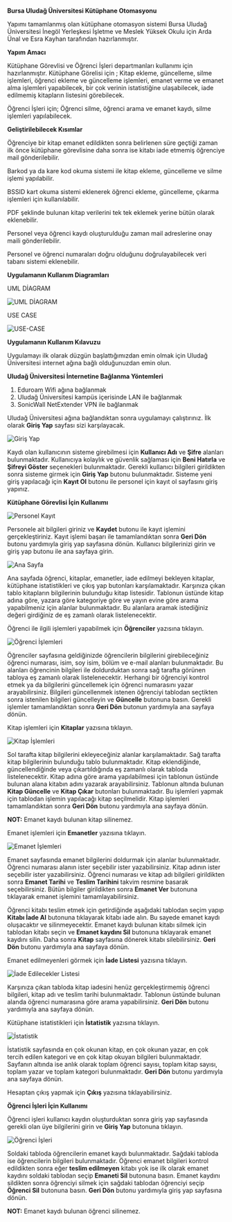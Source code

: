 ﻿**Bursa Uludağ Üniversitesi Kütüphane Otomasyonu**

Yapımı tamamlanmış olan kütüphane otomasyon sistemi Bursa Uludağ Üniversitesi İnegöl Yerleşkesi İşletme ve Meslek Yüksek Okulu için Arda Ünal ve Esra Kayhan tarafından hazırlanmıştır. 

**Yapım Amacı**

Kütüphane Görevlisi ve Öğrenci İşleri departmanları kullanımı için hazırlanmıştır. Kütüphane Görelisi için ; Kitap ekleme, güncelleme, silme işlemleri, öğrenci ekleme ve güncelleme işlemleri, emanet verme ve emanet alma işlemleri yapabilecek, bir çok verinin istatistiğine ulaşabilecek, iade edilmemiş kitapların listesini görebilecek. 

Öğrenci İşleri için; Öğrenci silme, öğrenci arama ve  emanet kaydı, silme işlemleri yapılabilecek. 

**Geliştirilebilecek Kısımlar** 

Öğrenciye bir kitap emanet edildikten sonra belirlenen süre geçtiği zaman ilk önce kütüphane görevlisine daha sonra ise kitabı iade etmemiş öğrenciye mail gönderilebilir.

Barkod ya da kare kod okuma sistemi ile kitap ekleme, güncelleme ve silme işlemi yapılabilir. 

BSSID kart okuma sistemi eklenerek öğrenci ekleme, güncelleme, çıkarma işlemleri için kullanılabilir. 

PDF şeklinde bulunan kitap verilerini tek tek eklemek yerine bütün olarak eklenebilir. 

Personel veya öğrenci kaydı oluşturulduğu zaman mail adreslerine onay maili gönderilebilir. 

Personel ve öğrenci numaraları doğru olduğunu doğrulayabilecek veri tabanı sistemi eklenebilir. 

**Uygulamanın Kullanım Diagramları**

UML DİAGRAM

![UML DİAGRAM](https://github.com/ardaunall/Library-Project/blob/main/Ekran%20Görüntüleri/UML%20Diagrams.png)

USE CASE 

![USE-CASE](https://github.com/ardaunall/Library-Project/blob/main/Ekran%20Görüntüleri/Use-Case.png)


**Uygulamanın Kullanım Kılavuzu**

Uygulamayı ilk olarak düzgün başlattığımızdan emin olmak için Uludağ Üniversitesi internet ağına bağlı olduğunuzdan emin olun. 

**Uludağ Üniversitesi İnternetine Bağlanma Yöntemleri**

1. Eduroam Wifi ağına bağlanmak
1. Uludağ Üniversitesi kampüs içerisinde LAN ile bağlanmak
1. SonicWall NetExtender VPN ile bağlanmak 


Uludağ Üniversitesi ağına bağlandıktan sonra uygulamayı çalıştırınız. İlk olarak **Giriş Yap** sayfası sizi karşılayacak. 


![Giriş Yap](https://github.com/ardaunall/Library-Project/blob/main/Ekran%20Görüntüleri/Giriş%20yap.png)

Kaydı olan kullanıcının sisteme girebilmesi için **Kullanıcı Adı** ve  **Şifre** alanları bulunmaktadır. Kullanıcıya kolaylık ve güvenlik sağlaması için **Beni Hatırla** ve **Şifreyi Göster** seçenekleri bulunmaktadır. Gerekli kullanıcı bilgileri girildikten sonra sisteme girmek için **Giriş Yap** butonu bulunmaktadır. Sisteme yeni giriş yapılacağı için **Kayıt Ol** butonu ile personel için kayıt ol sayfasını giriş yapınız. 


**Kütüphane Görevlisi İçin Kullanımı**

![Personel Kayıt](https://github.com/ardaunall/Library-Project/blob/main/Ekran%20Görüntüleri/Personel%20Kayıt.png)

Personele ait bilgileri giriniz ve **Kaydet** butonu ile kayıt işlemini gerçekleştiriniz. Kayıt işlemi başarı ile tamamlandıktan sonra **Geri Dön** butonu yardımıyla giriş yap sayfasına dönün. Kullanıcı bilgilerinizi girin ve giriş yap butonu ile ana sayfaya girin. 

![Ana Sayfa](https://github.com/ardaunall/Library-Project/blob/main/Ekran%20Görüntüleri/Ana%20Sayfa.png)

Ana sayfada öğrenci, kitaplar, emanetler, iade edilmeyi bekleyen kitaplar, kütüphane istatistikleri ve çıkış yap butonları karşılamaktadır. Karşınıza çıkan tablo kitapların bilgilerinin bulunduğu kitap listesidir. Tablonun üstünde kitap adına göre, yazara göre kategoriye göre ve yayın evine göre arama yapabilmeniz için alanlar bulunmaktadır. Bu alanlara aramak istediğiniz değeri girdiğiniz de eş zamanlı olarak listelenecektir. 


Öğrenci ile ilgili işlemleri yapabilmek için **Öğrenciler** yazısına tıklayın. 


![Öğrenci İşlemleri](https://github.com/ardaunall/Library-Project/blob/main/Ekran%20Görüntüleri/Öğrenci%20İşlemleri.png)


Öğrenciler sayfasına geldiğinizde öğrencilerin bilgilerini girebileceğiniz öğrenci numarası, isim, soy isim, bölüm ve e-mail alanları bulunmaktadır. Bu alanları öğrencinin bilgileri ile doldurduktan sonra sağ tarafta görünen tabloya eş zamanlı olarak listelenecektir. Herhangi bir öğrenciyi kontrol etmek ya da bilgilerini güncellemek için öğrenci numarasını yazar arayabilirsiniz. Bilgileri güncellenmek istenen öğrenciyi tablodan seçtikten sonra istenilen bilgileri güncelleyin ve **Güncelle** butonuna basın. Gerekli işlemler tamamlandıktan sonra **Geri Dön** butonun yardımıyla ana sayfaya dönün. 


Kitap işlemleri için **Kitaplar** yazısına tıklayın. 

![Kitap İşlemleri](https://github.com/ardaunall/Library-Project/blob/main/Ekran%20Görüntüleri/Kitap%20İşlemleri.png)


Sol tarafta kitap bilgilerini ekleyeceğiniz alanlar karşılamaktadır. Sağ tarafta kitap bilgilerinin bulunduğu tablo bulunmaktadır. Kitap eklendiğinde, güncellendiğinde veya çıkartıldığında eş zamanlı olarak tabloda listelenecektir. Kitap adına göre arama yapılabilmesi için tablonun üstünde bulunan alana kitabın adını yazarak arayabilirsiniz. Tablonun altında bulunan **Kitap Güncelle** ve **Kitap Çıkar** butonları bulunmaktadır. Bu işlemleri yapmak için tablodan işlemin yapılacağı kitap seçilmelidir. Kitap işlemleri tamamlandıktan sonra **Geri Dön** butonu yardımıyla ana sayfaya dönün. 

**NOT:** Emanet kaydı bulunan kitap silinemez. 

Emanet işlemleri için **Emanetler** yazısına tıklayın. 

![Emanet İşlemleri](https://github.com/ardaunall/Library-Project/blob/main/Ekran%20Görüntüleri/Emanet%20İşlemleri.png)

Emanet sayfasında emanet bilgilerini doldurmak için alanlar bulunmaktadır. Öğrenci numarası alanın ister seçebilir ister yazabilirsiniz. Kitap adının ister seçebilir ister yazabilirsiniz. Öğrenci numarası ve kitap adı bilgileri girildikten sonra **Emanet Tarihi** ve **Teslim Tarihini** takvim resmine basarak seçebilirsiniz. Bütün bilgiler girildikten sonra **Emanet Ver** butonuna tıklayarak emanet işlemini tamamlayabilirsiniz. 

Öğrenci kitabı teslim etmek için getirdiğinde aşağıdaki tablodan seçim yapıp **Kitabı İade Al** butonuna tıklayarak kitabı iade alın. Bu sayede emanet kaydı oluşacaktır ve silinmeyecektir. Emanet kaydı bulunan kitabı silmek için tablodan kitabı seçin ve **Emanet kaydını Sil** butonuna tıklayarak emanet kaydını silin. Daha sonra **Kitap** sayfasına dönerek kitabı silebilirsiniz. **Geri Dön** butonu yardımıyla ana sayfaya dönün. 


Emanet edilmeyenleri görmek için **İade Listesi** yazısına tıklayın. 

![İade Edilecekler Listesi](https://github.com/ardaunall/Library-Project/blob/main/Ekran%20Görüntüleri/İade%20Edilecekler%20Listesi.png)

Karşınıza çıkan tabloda kitap iadesini henüz gerçekleştirmemiş öğrenci bilgileri, kitap adı ve teslim tarihi bulunmaktadır. Tablonun üstünde bulunan alanda öğrenci numarasına göre arama yapabilirsiniz. **Geri Dön** butonu yardımıyla ana sayfaya dönün. 

Kütüphane istatistikleri için **İstatistik** yazısına tıklayın. 


![İstatistik](https://github.com/ardaunall/Library-Project/blob/main/Ekran%20Görüntüleri/İstatistik.png)


İstatistik sayfasında en çok okunan kitap, en çok okunan yazar, en çok tercih edilen kategori ve en çok kitap okuyan bilgileri bulunmaktadır. Sayfanın altında ise anlık olarak toplam öğrenci sayısı, toplam kitap sayısı, toplam yazar ve toplam kategori bulunmaktadır. **Geri Dön** butonu yardımıyla ana sayfaya dönün. 

Hesaptan çıkış yapmak için **Çıkış** yazısına tıklayabilirsiniz. 


**Öğrenci İşleri İçin Kullanımı**

Öğrenci işleri kullanıcı kaydın oluşturduktan sonra giriş yap sayfasında gerekli olan üye bilgilerini girin ve **Giriş Yap** butonuna tıklayın. 



![Öğrenci İşleri](https://github.com/ardaunall/Library-Project/blob/main/Ekran%20Görüntüleri/Öğrenci%20İşleri.png)



Soldaki tabloda öğrencilerin emanet kaydı bulunmaktadır. Sağdaki tabloda ise öğrencilerin bilgileri bulunmaktadır. Öğrenci emanet bilgileri kontrol edildikten sonra eğer **teslim edilmeyen** kitabı yok ise ilk olarak emanet kaydını soldaki tablodan seçip **Emaneti Sil** butonuna basın. Emanet kaydını sildikten sonra öğrenciyi silmek için sağdaki tablodan öğrenciyi seçip **Öğrenci Sil** butonuna basın. **Geri Dön** butonu yardımıyla giriş yap sayfasına dönün.

**NOT:** Emanet kaydı bulunan öğrenci silinemez. 

